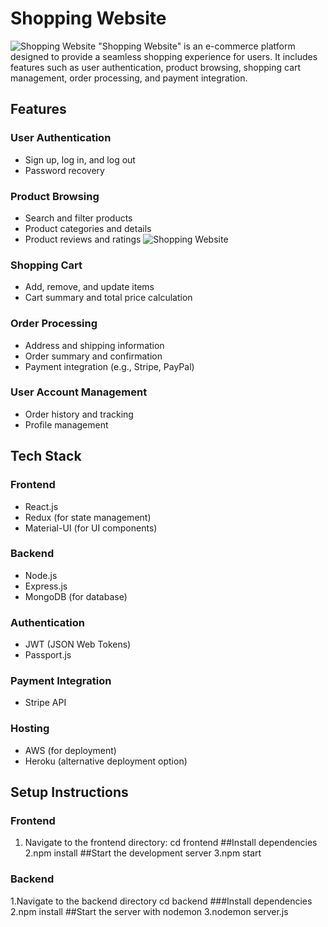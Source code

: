 # Shopping Website
![Shopping Website](https://drive.google.com/uc?export=view&id=1PXo6HNO232aCRitqpqwwgAHzEpD9SFvQ)
"Shopping Website" is an e-commerce platform designed to provide a seamless shopping experience for users. It includes features such as user authentication, product browsing, shopping cart management, order processing, and payment integration.

## Features

### User Authentication
- Sign up, log in, and log out
- Password recovery

### Product Browsing
- Search and filter products
- Product categories and details
- Product reviews and ratings
![Shopping Website](https://drive.google.com/uc?export=view&id=1_zYamlN_drzlXO2eysMv7s0Gk5FwsKfM)
### Shopping Cart
- Add, remove, and update items
- Cart summary and total price calculation

### Order Processing
- Address and shipping information
- Order summary and confirmation
- Payment integration (e.g., Stripe, PayPal)

### User Account Management
- Order history and tracking
- Profile management

## Tech Stack

### Frontend
- React.js
- Redux (for state management)
- Material-UI (for UI components)

### Backend
- Node.js
- Express.js
- MongoDB (for database)

### Authentication
- JWT (JSON Web Tokens)
- Passport.js

### Payment Integration
- Stripe API

### Hosting
- AWS (for deployment)
- Heroku (alternative deployment option)

## Setup Instructions

### Frontend
1. Navigate to the frontend directory:
   cd frontend
##Install dependencies
2.npm install
##Start the development server
3.npm start
### Backend
1.Navigate to the backend directory
   cd backend
###Install dependencies
2.npm install
##Start the server with nodemon
3.nodemon server.js
